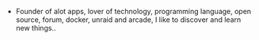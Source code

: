 - Founder of alot apps, lover of technology, programming language, open source, forum, docker, unraid and arcade, I like to discover and learn new things..
  <br>






















































































































































































































































































































































































































































































































































































































































































































































